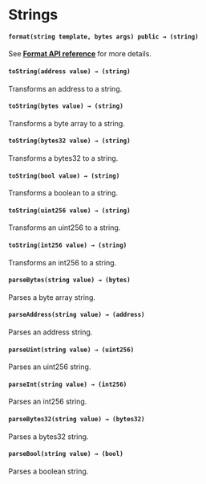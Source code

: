 # Strings

#### **`format(string template, bytes args) public → (string)`**

See [**Format API reference**](./fmt.md) for more details.

#### **`toString(address value) → (string)`**

Transforms an address to a string.

#### **`toString(bytes value) → (string)`**

Transforms a byte array to a string.

#### **`toString(bytes32 value) → (string)`**

Transforms a bytes32 to a string.

#### **`toString(bool value) → (string)`**

Transforms a boolean to a string.

#### **`toString(uint256 value) → (string)`**

Transforms an uint256 to a string.

#### **`toString(int256 value) → (string)`**

Transforms an int256 to a string.

#### **`parseBytes(string value) → (bytes)`**

Parses a byte array string.

#### **`parseAddress(string value) → (address)`**

Parses an address string.

#### **`parseUint(string value) → (uint256)`**

Parses an uint256 string.

#### **`parseInt(string value) → (int256)`**

Parses an int256 string.

#### **`parseBytes32(string value) → (bytes32)`**

Parses a bytes32 string.

#### **`parseBool(string value) → (bool)`**

Parses a boolean string.

